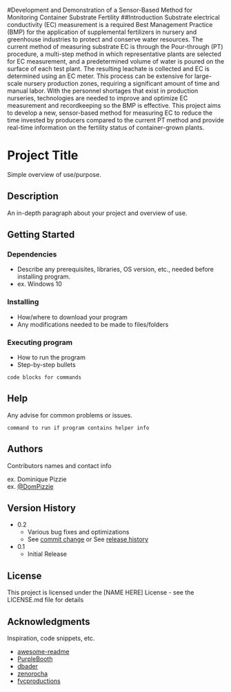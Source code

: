 #Development and Demonstration of a Sensor-Based Method for Monitoring Container Substrate Fertility
##Introduction
Substrate electrical conductivity (EC) measurement is a required Best Management Practice (BMP) for the application of supplemental fertilizers in nursery and greenhouse industries to protect and conserve water resources. The current method of measuring substrate EC is through the Pour-through (PT) procedure, a multi-step method in which representative plants are selected for EC measurement, and a predetermined volume of water is poured on the surface of each test plant. The resulting leachate is collected and EC is determined using an EC meter. This process can be extensive for large-scale nursery production zones, requiring a significant amount of time and manual labor. With the personnel shortages that exist in production nurseries, technologies are needed to improve and optimize EC measurement and recordkeeping so the BMP is effective. This project aims to develop a new, sensor-based method for measuring EC to reduce the time invested by producers compared to the current PT method and provide real-time information on the fertility status of container-grown plants. 
# Project Title

Simple overview of use/purpose.

## Description

An in-depth paragraph about your project and overview of use.

## Getting Started

### Dependencies

* Describe any prerequisites, libraries, OS version, etc., needed before installing program.
* ex. Windows 10

### Installing

* How/where to download your program
* Any modifications needed to be made to files/folders

### Executing program

* How to run the program
* Step-by-step bullets
```
code blocks for commands
```

## Help

Any advise for common problems or issues.
```
command to run if program contains helper info
```

## Authors

Contributors names and contact info

ex. Dominique Pizzie  
ex. [@DomPizzie](https://twitter.com/dompizzie)

## Version History

* 0.2
    * Various bug fixes and optimizations
    * See [commit change]() or See [release history]()
* 0.1
    * Initial Release

## License

This project is licensed under the [NAME HERE] License - see the LICENSE.md file for details

## Acknowledgments

Inspiration, code snippets, etc.
* [awesome-readme](https://github.com/matiassingers/awesome-readme)
* [PurpleBooth](https://gist.github.com/PurpleBooth/109311bb0361f32d87a2)
* [dbader](https://github.com/dbader/readme-template)
* [zenorocha](https://gist.github.com/zenorocha/4526327)
* [fvcproductions](https://gist.github.com/fvcproductions/1bfc2d4aecb01a834b46)
